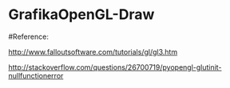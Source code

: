 # GrafikaOpenGL-Draw

#Reference:

http://www.falloutsoftware.com/tutorials/gl/gl3.htm

http://stackoverflow.com/questions/26700719/pyopengl-glutinit-nullfunctionerror
